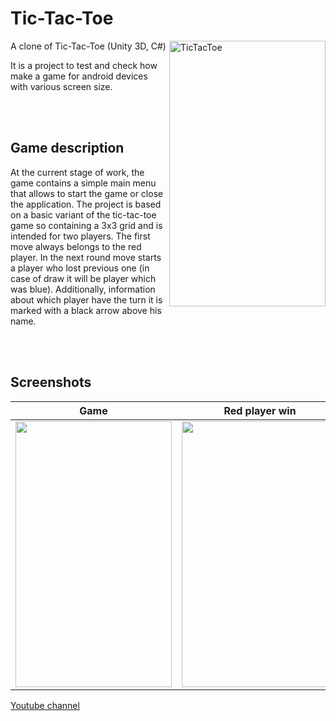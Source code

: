 # Tic-Tac-Toe
<img align="right" height="425" width="250" src=https://user-images.githubusercontent.com/50884054/79267681-dcef7c80-7e99-11ea-9fee-abc907fed997.jpg title="TicTacToe">
A clone of Tic-Tac-Toe (Unity 3D, C#)

It is a project to test and check how make a game for android devices with various screen size.

</br>
</br>

## Game description
  
At the current stage of work, the game contains a simple main menu that allows to start the game or close the application. The project is based on a basic variant of the tic-tac-toe game so containing a 3x3 grid and is intended for two players. The first move always belongs to the red player. In the next round move starts a player who lost previous one (in case of draw it will be player which was blue). Additionally, information about which player have the turn it is marked with a black arrow above his name.

</br>
</br>


## Screenshots

Game | Red player win | Draw
:-------------------------:|:-------------------------:|:-------------------------:
<img src=https://user-images.githubusercontent.com/50884054/79267928-38ba0580-7e9a-11ea-9f73-81001793aba5.jpg height="425" width="250"> | <img src=https://user-images.githubusercontent.com/50884054/79268886-ca764280-7e9b-11ea-918b-153ef7281a85.jpg height="425" width="250"> | <img src=https://user-images.githubusercontent.com/50884054/79268916-d3ffaa80-7e9b-11ea-94ed-c2a797584c14.jpg height="425" width="250">



[Youtube channel](https://www.youtube.com/channel/UCRCIp_j5MIfofgcc05LEoXg)
